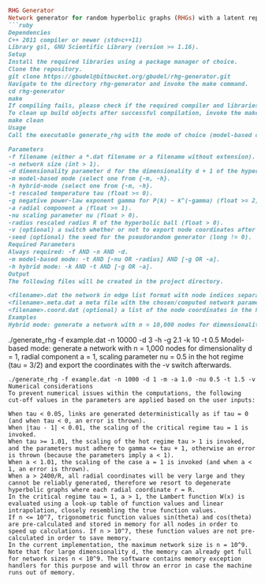 ```ruby
RHG Generator
Network generator for random hyperbolic graphs (RHGs) with a latent representation in a hyperbolic ball of any dimension d+1 >= 2. The generator returns the network in edgelist format and additionally a list of the node coordinates if desired. The generator can be operated in 2 different modes: hybrid and model-based. In hybrid mode, the user provides the desired average degree, temperature and power-law exponent of the resulting network. In model-based mode, the user provides all network parameters. See Required Parameters for the full lists of the required parameters per mode.
```ruby
Dependencies
C++ 2011 compiler or newer (std=c++11)
Library gsl, GNU Scientific Library (version >= 1.16).
Setup
Install the required libraries using a package manager of choice.
Clone the repository.
git clone https://gbudel@bitbucket.org/gbudel/rhg-generator.git 
Navigate to the directory rhg-generator and invoke the make command.
cd rhg-generator
make
If compiling fails, please check if the required compiler and libraries are present and can be found by the compiler.
To clean up build objects after successful compilation, invoke the make clean command.
make clean
Usage
Call the executable generate_rhg with the mode of choice (model-based or hybrid) and provide the required parameters. Parameter flags and values should be separated by a whitespace, e.g., -n 1000 sets the number of nodes to 1,000. A full list of the available parameters and which parameters are required in which mode can found below. The inputs are tested for the restriction within parentheses.

Parameters
-f filename (either a *.dat filename or a filename without extension).
-n network size (int > 1).
-d dimensionality parameter d for the dimensionality d + 1 of the hyperbolic ball (int >= 1).
-m model-based mode (select one from {-m, -h}.
-h hybrid-mode (select one from {-m, -h}.
-t rescaled temperature tau (float >= 0).
-g negative power-law exponent gamma for P(k) ~ k^(-gamma) (float >= 2).
-a radial component a (float >= 1).
-nu scaling parameter nu (float > 0).
-radius rescaled radius R of the hyperbolic ball (float > 0).
-v (optional) a switch whether or not to export node coordinates after generation (<filename>.coord.dat).
-seed (optional) the seed for the pseudorandom generator (long != 0).
Required Parameters
Always required: -f AND -n AND -d.
-m model-based mode: -t AND [-nu OR -radius] AND [-g OR -a].
-h hybrid mode: -k AND -t AND [-g OR -a].
Output
The following files will be created in the project directory.

<filename>.dat the network in edge list format with node indices separated by a whitespace.
<filename>.meta.dat a meta file with the chosen/computed network parameters.
<filename>.coord.dat (optional) a list of the node coordinates in the hyperbolic ball.
Examples
Hybrid mode: generate a network with n = 10,000 nodes for dimensionality d = 3, average degree <k> = 10, power-law exponent gamma = 2.1 in the cold regime (tau = 1/2).
```
./generate_rhg -f example.dat -n 10000 -d 3 -h -g 2.1 -k 10 -t 0.5
Model-based mode: generate a network with n = 1,000 nodes for dimensionality d = 1, radial component a = 1, scaling parameter nu = 0.5 in the hot regime (tau = 3/2) and export the coordinates with the -v switch afterwards.
```
./generate_rhg -f example.dat -n 1000 -d 1 -m -a 1.0 -nu 0.5 -t 1.5 -v
Numerical considerations
To prevent numerical issues within the computations, the following cut-off values in the parameters are applied based on the user inputs:

When tau < 0.05, links are generated deterministically as if tau = 0 (and when tau < 0, an error is thrown).
When |tau - 1| < 0.01, the scaling of the critical regime tau = 1 is invoked.
When tau >= 1.01, the scaling of the hot regime tau > 1 is invoked, and the parameters must adhere to gamma <= tau + 1, otherwise an error is thrown (because the parameters imply a < 1).
When a < 1.01, the scaling of the case a = 1 is invoked (and when a < 1, an error is thrown).
When a > 2400/R, all radial coordinates will be very large and they cannot be reliably generated, therefore we resort to degenerate hyperbolic graphs where each radial coordinate r = R.
In the critical regime tau = 1, a > 1, the Lambert function W(x) is evaluated using a look-up table of function values and linear intrapolation, closely resembling the true function values.
If n <= 10^7, trigonometric function values sin(theta) and cos(theta) are pre-calculated and stored in memory for all nodes in order to speed up calculations. If n > 10^7, these function values are not pre-calculated in order to save memory.
In the current implementation, the maximum network size is n = 10^9. Note that for large dimensionality d, the memory can already get full for network sizes n < 10^9. The software contains memory exception handlers for this purpose and will throw an error in case the machine runs out of memory.
